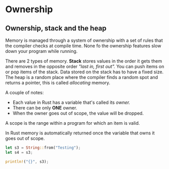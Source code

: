 # Ownership

## Ownership, stack and the heap

Memory is managed through a system of ownership with a set of rules that the compiler checks at compile time. None fo the ownership features slow down your program while running.

There are 2 types of memory. **Stack** stores values in the order it gets them and removes in the opposite order *"last in, first out".* You can push items on or pop items of the stack. Data stored on the stack has to have a fixed size. The heap is a random place where the compiler finds a random spot and returns a pointer, this is called *allocating* memory.

A couple of notes:

- Each value in Rust has a variable that's called its *owner.*
- There can be only **ONE** owner.
- When the owner goes out of scope, the value will be dropped.

A scope is the range within a program for which an item is valid.

In Rust memory is automatically returned once the variable that owns it goes out of scope.

```rust
let s3 = String::from("Testing");
let s4 = s3;

println!("{}", s3);
```